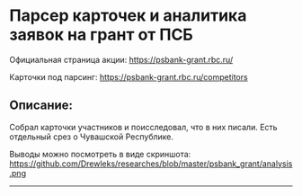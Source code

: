 # Парсер карточек и аналитика заявок на грант от ПСБ


Официальная страница акции: https://psbank-grant.rbc.ru/

Карточки под парсинг: https://psbank-grant.rbc.ru/competitors


## Описание:
Собрал карточки участников и поисследовал, что в них писали. Есть отдельный срез о Чувашской Республике.

Выводы можно посмотреть в виде скриншота: https://github.com/Drewleks/researches/blob/master/psbank_grant/analysis.png


---
